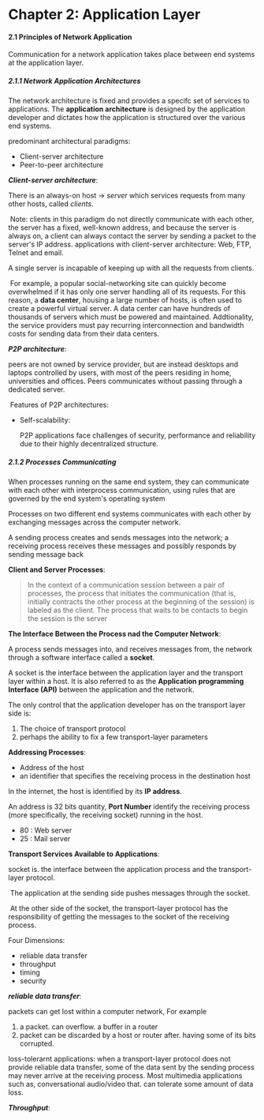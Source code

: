 # Chapter 2: Application Layer



#### 2.1 Principles of Network Application

Communication for a network application takes place between end systems at the application layer.

##### 2.1.1 Network Application Architectures

The network architecture is fixed and provides a specifc set of services to applications. The **application architecture** is designed by the application developer and dictates how the application is structured over the various end systems.

predominant architectural paradigms:

- Client-server architecture
- Peer-to-peer architecture



***Client-server architecture***:

There is an always-on host -> *server* which services requests from many other hosts, called *clients*.

​	Note: clients in this paradigm do not directly communicate with each other, the server has a fixed, well-known address, and because the server is always on, a client can always contact the server by sending a packet to the server's IP address. applications with client-server architecture: Web, FTP, Telnet and email.

A single server is incapable of keeping up with all the requests from clients. 

​	For example, a popular social-networking site can quickly become overwhelmed if it has only one server handling all of its requests. For this reason, a **data center**, housing a large number of hosts, is often used to create a powerful virtual server. A data center can have hundreds of thousands of servers which must be powered and maintained. Addtionality, the service providers must pay recurring interconnection and bandwidth costs for sending data from their data centers.



***P2P architecture***: 

peers are not owned by service provider, but are instead desktops and laptops controlled by users, with most of the peers residing in home, universities and offices. Peers communicates without passing through a dedicated server.

​	Features of P2P architectures: 

- Self-scalability: 

  P2P applications face challenges of security, performance and reliability due to their highly decentralized structure.



##### 2.1.2 Processes Communicating

When processes running on the same end system, they can communicate with each other with interprocess communication, using rules that are governed by the end system's operating system

Processes on two different end systems communicates with each other by exchanging messages across the computer network.

A sending process creates and sends messages into the network; a receiving process receives these messages and possibly responds by sending message back



**Client and Server Processes**:

> In the context of a communication session between a pair of processes, the process that initiates the communication (that is, initially contracts the other process at the beginning of the session) is labeled as the client. The process that waits to be contacts to begin the session is the server
>

**The Interface Between the Process nad the Computer Network**:

A process sends messages into, and receives messages from, the network through a software interface called a **socket**. 

A socket is the interface between the application layer and the transport layer within a host. It is also referred to as the **Application programming Interface (API)** between the application and the network. 

The only control that the application developer has on the transport layer side is:

1. The choice of transport protocol
2. perhaps the ability to fix a few transport-layer parameters



**Addressing Processes**:

- Address of the host
- an identifier that specifies the receiving process in the destination host

In the internet, the host is identified by its **IP address**. 

An address is 32 bits quantity, **Port Number** identify the receiving process (more specifically, the receiving socket) running in the host.

- 80 : Web server
- 25 : Mail server

**Transport Services Available to Applications**:

socket is. the interface between the application process and the transport-layer protocol. 

​		The application at the sending side pushes messages through the socket.

​		At the other side of the socket, the transport-layer protocol has the responsibility of getting the messages to the socket of the receiving process.

Four Dimensions:

- reliable data transfer
- throughput
- timing
- security

***reliable data transfer***: 

packets can get lost within a computer network,  For example

1. a packet. can overflow. a buffer in a router
2. packet can be discarded by a host or router after. having some of its bits corrupted.

loss-tolerarnt applications:  when a transport-layer protocol does not provide reliable data transfer, some of the data sent by the sending process may never arrive at the receiving process. Most multimedia applications such as, conversational audio/video that. can tolerate some amount of data loss.



***Throughput***:















